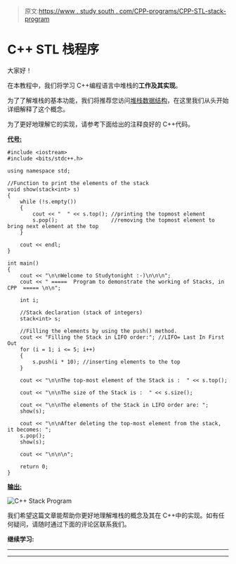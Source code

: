 > 原文:[https://www . study south . com/CPP-programs/CPP-STL-stack-program](https://www.studytonight.com/cpp-programs/cpp-stl-stack-program)

# C++ STL 栈程序

大家好！

在本教程中，我们将学习 C++编程语言中堆栈的**工作及其实现**。

为了了解堆栈的基本功能，我们将推荐您访问[堆栈数据结构](https://www.studytonight.com/data-structures/stack-data-structure)，在这里我们从头开始详细解释了这个概念。

为了更好地理解它的实现，请参考下面给出的注释良好的 C++代码。

<u>**代号:**</u>

```
#include <iostream>
#include <bits/stdc++.h>

using namespace std;

//Function to print the elements of the stack
void show(stack<int> s)
{
    while (!s.empty())
    {
        cout << "  " << s.top(); //printing the topmost element
        s.pop();                 //removing the topmost element to bring next element at the top
    }

    cout << endl;
}

int main()
{
    cout << "\n\nWelcome to Studytonight :-)\n\n\n";
    cout << " =====  Program to demonstrate the working of Stacks, in CPP  ===== \n\n";

    int i;

    //Stack declaration (stack of integers)
    stack<int> s;

    //Filling the elements by using the push() method.
    cout << "Filling the Stack in LIFO order:"; //LIFO= Last In First Out
    for (i = 1; i <= 5; i++)
    {
        s.push(i * 10); //inserting elements to the top
    }

    cout << "\n\nThe top-most element of the Stack is :  " << s.top();

    cout << "\n\nThe size of the Stack is :  " << s.size();

    cout << "\n\nThe elements of the Stack in LIFO order are: ";
    show(s);

    cout << "\n\nAfter deleting the top-most element from the stack, it becomes: ";
    s.pop();
    show(s);

    cout << "\n\n\n";

    return 0;
} 
```

<u>**输出:**</u>

![C++ Stack Program](../Images/d72ec2a70a3e1d97793a245262ca05b4.png)

我们希望这篇文章能帮助你更好地理解堆栈的概念及其在 C++中的实现。如有任何疑问，请随时通过下面的评论区联系我们。

**继续学习:**

* * *

* * *